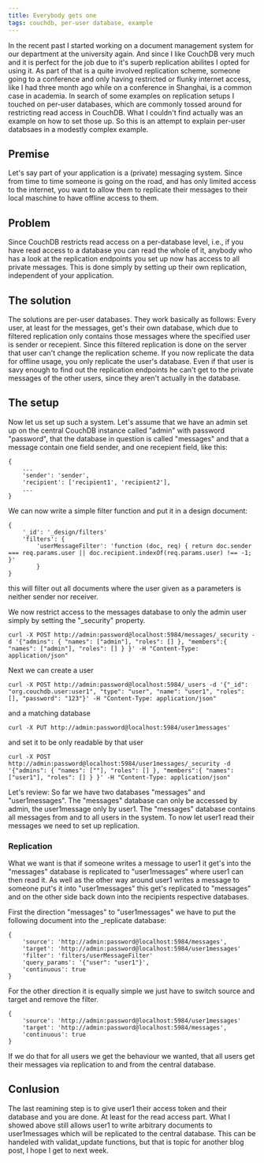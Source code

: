 ```yaml
---
title: Everybody gets one
tags: couchdb, per-user database, example
---
```


In the recent past I started working on a document management system for our department at the university again. And since I like CouchDB very much and it is perfect for the job due to it's superb replication abilites I opted for using it. As part of that is a quite involved replication scheme, someone going to a conference and only having restricted or flunky internet access, like I had three month ago while on a conference in Shanghai, is a common case in academia. In search of some examples on replication setups I touched on per-user databases, which are commonly tossed around for restricting read access in CouchDB. What I couldn't find actually was an example on how to set those up. So this is an attempt to explain per-user databsaes in a modestly complex example.

<!--more-->

## Premise

Let's say part of your application is a (private) messaging system. Since from time to time someone is going on the road, and has only limited access to the internet, you want to allow them to replicate their messages to their local maschine to have offline access to them. 

## Problem 

Since CouchDB restricts read access on a per-database level, i.e., if you have read access to a database you can read the whole of it, anybody who has a look at the replication endpoints you set up now has access to all private messages. This is done simply by setting up their own replication, independent of your application. 


## The solution

The solutions are per-user databases. They work basically as follows: Every user, at least for the messages, get's their own database, which due to filtered replication only contains those messages where the specified user is sender or recepient. Since this filtered replication is done on the server that user can't change the replication scheme. If you now replicate the data for offline usage, you only replicate the user's database. Even if that user is savy enough to find out the replication endpoints he can't get to the private messages of the other users, since they aren't actually in the database.


## The setup

Now let us set up such a system. Let's assume that we have an admin set up on the central CouchDB instance called "admin" with password "password", that the database in question is called "messages" and that a message contain one field sender, and one recepient field, like this:

~~~ {.javascript}
{
	...
	'sender': 'sender',
	'recipient': ['recipient1', 'recipient2'],
	...
}
~~~

We can now write a simple filter function and put it in a design document: 

~~~ {.javascript}
{
	'_id': '_design/filters'
	'filters': {
		'userMessageFilter': 'function (doc, req) { return doc.sender === req.params.user || doc.recipient.indexOf(req.params.user) !== -1; }'
		}
}
~~~

this will filter out all documents where the user given as a parameters is neither sender nor receiver. 

We now restrict access to the messages database to only the admin user simply by setting the "_security" property. 

~~~ {.bash}
curl -X POST http://admin:password@localhost:5984/messages/_security -d '{"admins": { "names": ["admin"], "roles": [] }, "members":{ "names": ["admin"], "roles": [] } }' -H "Content-Type: application/json"
~~~

Next we can create a user 

~~~ {.bash}
curl -X POST http://admin:password@localhost:5984/_users -d '{"_id": "org.couchdb.user:user1", "type": "user", "name": "user1", "roles": [], "password": "123"}' -H "Content-Type: application/json"
~~~ 

and a matching database

~~~ {.bash}
curl -X PUT http://admin:password@localhost:5984/user1messages'
~~~

and set it to be only readable by that user

~~~ {.bash}
curl -X POST http://admin:password@localhost:5984/user1messages/_security -d '{"admins": { "names": [""], "roles": [] }, "members":{ "names": ["user1"], "roles": [] } }' -H "Content-Type: application/json"
~~~

Let's review: So far we have two databases "messages" and "user1messages". The "messages" database can only be accessed by admin, the user1message only by user1. The "messages" database contains all messages from and to all users in the system. To now let user1 read their messages we need to set up replication.


### Replication

What we want is that if someone writes a message to user1 it get's into the "messages" database is replicated to "user1messages" where user1 can then read it. As well as the other way around user1 writes a message to someone put's it into "user1messages" this get's replicated to "messages" and on the other side back down into the recipients respective databases.

First the direction "messages" to "user1messages" we have to put the following document into the _replicate database:

~~~ {.javascript}
{ 
	'source': 'http://admin:password@localhost:5984/messages', 
	'target': 'http://admin:password@localhost:5984/user1messages'
	'filter': 'filters/userMessageFilter'
	'query_params': '{"user": "user1"}',
	'continuous': true
}
~~~

For the other direction it is equally simple we just have to switch source and target and remove the filter. 

~~~ {.javascript}
{ 
	'source': 'http://admin:password@localhost:5984/user1messages'
	'target': 'http://admin:password@localhost:5984/messages', 
	'continuous': true
}
~~~

If we do that for all users we get the behaviour we wanted, that all users get their messages via replication to and from the central database.

## Conlusion

The last reamining step is to give user1 their access token and their database and you are done. At least for the read access part. What I showed above still allows user1 to write arbitrary documents to user1messages which will be replicated to the central database. This can be handeled with validat_update functions, but that is topic for another blog post, I hope I get to next week.  
